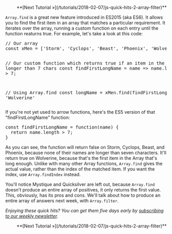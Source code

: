 <p style="display: flex; justify-content: space-between; width: 100%;">
  <span></span>
  <span>**[Next Tutorial &raquo;](/tutorials/2018-02-07/js-quick-hits-2-array-filter)**</span>
</p>

`Array.find` is a great new feature introduced in ES2015 (aka ES6). It allows you to find the first item in an array that matches a particular requirement. It iterates over the array, running a custom function on each entry until the function reaturns true. For example, let's take a look at this code:

<div class="code-box">
<pre class="prettyprint">
// Our array
const xMen = ['Storm', 'Cyclops', 'Beast', 'Phoenix', 'Wolverine', 'Mystique', 'Quicksilver'];

// Our custom function which returns true if an item in the array is longer than 7 chars
const findFirstLongName = name => name.length > 7;

// Using Array.find
const longName = xMen.find(findFirstLongName); // 'Wolverine'
</pre>
</div>

If you're not yet used to arrow functions, here's the ES5 version of that "findFirstLongName" function:

<div class="code-box">
<pre class="prettyprint">
const findFirstLongName = function(name) {
  return name.length > 7;
}
</pre>
</div>

As you can see, the function will return false on Storm, Cyclops, Beast, and Phoenix, because none of their names are longer than seven characters. It'll return true on Wolverine, because that's the first item in the Array that's long enough. Unlike with many other Array functions, `Array.find` gives the actual value, rather than the index of the matched item. If you want the index, use `Array.findIndex` instead.

You'll notice Mystique and Quicksilver are left out, because `Array.find` doesn't produce an entire array of positives, it only returns the first value. This, obviously, has its pros and cons. We'll talk about how to produce an entire array of answers next week, with `Array.filter`.

<em>Enjoying these quick hits? You can get them five days early by [subscribing to our weekly newsletter](/newsletter/subscribe).</em>

<p style="display: flex; justify-content: space-between; width: 100%;">
  <span></span>
  <span>**[Next Tutorial &raquo;](/tutorials/2018-02-07/js-quick-hits-2-array-filter)**</span>
</p>